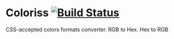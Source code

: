 # Coloriss [![Build Status](https://travis-ci.org/tbzr/coloriss.png)](https://travis-ci.org/tbzr/coloriss)

CSS-accepted colors formats converter. RGB to Hex. Hex to RGB
